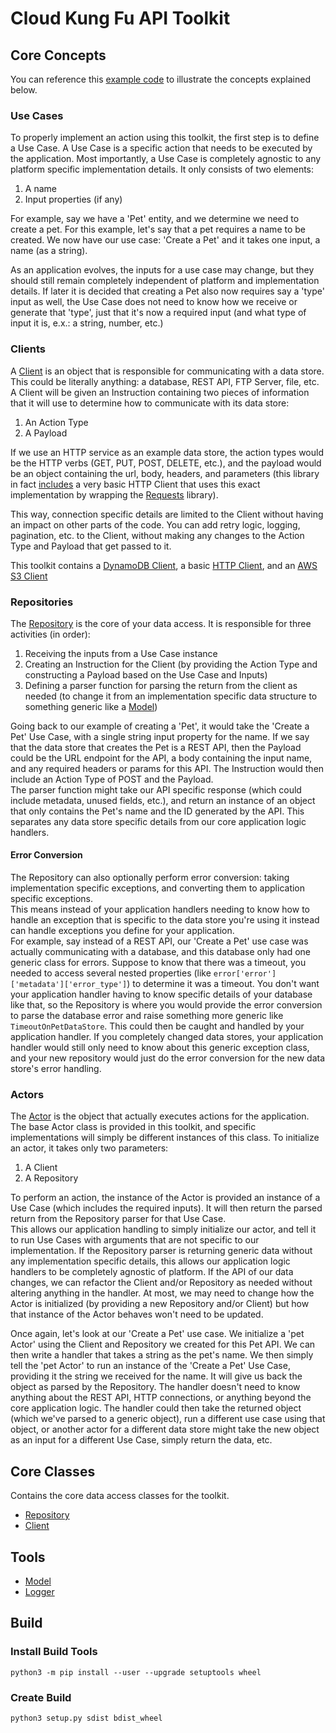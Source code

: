 # Cloud Kung Fu API Toolkit

## Core Concepts
You can reference this [example code](docs/pet_example.md) to illustrate the concepts explained below.

### Use Cases
To properly implement an action using this toolkit, the first step is to define a Use Case. A Use Case is a specific action that needs to be executed by the application. Most importantly, a Use Case is completely agnostic to any platform specific implementation details. It only consists of two elements:
1. A name
1. Input properties (if any)

For example, say we have a 'Pet' entity, and we determine we need to create a pet. For this example, let's say that a pet requires a name to be created. We now have our use case: 'Create a Pet' and it takes one input, a name (as a string).

As an application evolves, the inputs for a use case may change, but they should still remain completely independent of platform and implementation details. If later it is decided that creating a Pet also now requires say a 'type' input as well, the Use Case does not need to know how we receive or generate that 'type', just that it's now a required input (and what type of input it is, e.x.: a string, number, etc.)

### Clients
A [Client] is an object that is responsible for communicating with a data store. This could be literally anything: a database, REST API, FTP Server, file, etc. A Client will be given an Instruction containing two pieces of information that it will use to determine how to communicate with its data store:
1. An Action Type
1. A Payload

If we use an HTTP service as an example data store, the action types would be the HTTP verbs (GET, PUT, POST, DELETE, etc.), and the payload would be an object containing the url, body, headers, and parameters (this library in fact [includes](ckf_api_toolkit/http) a very basic HTTP Client that uses this exact implementation by wrapping the [Requests] library).

This way, connection specific details are limited to the Client without having an impact on other parts of the code. You can add retry logic, logging, pagination, etc. to the Client, without making any changes to the Action Type and Payload that get passed to it.

This toolkit contains a [DynamoDB Client], a basic [HTTP Client], and an [AWS S3 Client]

### Repositories
The [Repository] is the core of your data access. It is responsible for three activities (in order):
1. Receiving the inputs from a Use Case instance
1. Creating an Instruction for the Client (by providing the Action Type and constructing a Payload based on the Use Case and Inputs)
1. Defining a parser function for parsing the return from the client as needed (to change it from an implementation specific data structure to something generic like a [Model])

Going back to our example of creating a 'Pet', it would take the 'Create a Pet' Use Case, with a single string input property for the name. If we say that the data store that creates the Pet is a REST API, then the Payload could be the URL endpoint for the API, a body containing the input name, and any required headers or params for this API. The Instruction would then include an Action Type of POST and the Payload.  
The parser function might take our API specific response (which could include metadata, unused fields, etc.), and return an instance of an object that only contains the Pet's name and the ID generated by the API. This separates any data store specific details from our core application logic handlers.

#### Error Conversion
The Repository can also optionally perform error conversion: taking implementation specific exceptions, and converting them to application specific exceptions.  
This means instead of your application handlers needing to know how to handle an exception that is specific to the data store you're using it instead can handle exceptions you define for your application.  
For example, say instead of a REST API, our 'Create a Pet' use case was actually communicating with a database, and this database only had one generic class for errors. Suppose to know that there was a timeout, you needed to access several nested properties (like `error['error']['metadata']['error_type']`) to determine it was a timeout. You don't want your application handler having to know specific details of your database like that, so the Repository is where you would provide the error conversion to parse the database error and raise something more generic like `TimeoutOnPetDataStore`. This could then be caught and handled by your application handler. If you completely changed data stores, your application handler would still only need to know about this generic exception class, and your new repository would just do the error conversion for the new data store's error handling.

### Actors
The [Actor] is the object that actually executes actions for the application. The base Actor class is provided in this toolkit, and specific implementations will simply be different instances of this class. To initialize an actor, it takes only two parameters:
1. A Client
1. A Repository  

To perform an action, the instance of the Actor is provided an instance of a Use Case (which includes the required inputs). It will then return the parsed return from the Repository parser for that Use Case.  
This allows our application handling to simply initialize our actor, and tell it to run Use Cases with arguments that are not specific to our implementation. If the Repository parser is returning generic data without any implementation specific details, this allows our application logic handlers to be completely agnostic of platform. If the API of our data changes, we can refactor the Client and/or Repository as needed without altering anything in the handler. At most, we may need to change how the Actor is initialized (by providing a new Repository and/or Client) but how that instance of the Actor behaves won't need to be updated.

Once again, let's look at our 'Create a Pet' use case. We initialize a 'pet Actor' using the Client and Repository we created for this Pet API. We can then write a handler that takes a string as the pet's name. We then simply tell the 'pet Actor' to run an instance of the 'Create a Pet' Use Case, providing it the string we received for the name. It will give us back the object as parsed by the Repository. The handler doesn't need to know anything about the REST API, HTTP connections, or anything beyond the core application logic. The handler could then take the returned object (which we've parsed to a generic object), run a different use case using that object, or another actor for a different data store might take the new object as an input for a different Use Case, simply return the data, etc. 

## Core Classes
Contains the core data access classes for the toolkit.
- [Repository]
- [Client]


## Tools
- [Model]
- [Logger](ckf_api_toolkit/tools/docs/logger.md)

## Build
### Install Build Tools
`python3 -m pip install --user --upgrade setuptools wheel`
### Create Build
`python3 setup.py sdist bdist_wheel`

[Client]: ckf_api_toolkit/core/docs/client.md
[Repository]: ckf_api_toolkit/core/docs/repository.md
[Requests]: https://requests.readthedocs.io/en/master/
[HTTP Client]: ckf_api_toolkit/http
[DynamoDB Client]: ckf_api_toolkit/aws_dynamo
[AWS S3 Client]: ckf_api_toolkit/aws_s3
[Model]: ckf_api_toolkit/tools/docs/model.md
[Actor]: ckf_api_toolkit/core